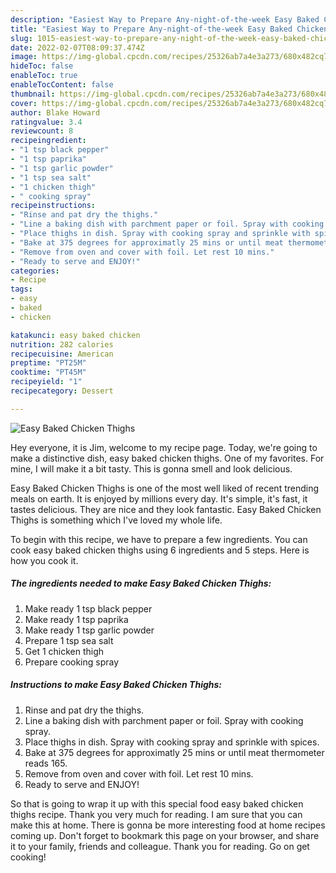 ```yaml
---
description: "Easiest Way to Prepare Any-night-of-the-week Easy Baked Chicken Thighs"
title: "Easiest Way to Prepare Any-night-of-the-week Easy Baked Chicken Thighs"
slug: 1015-easiest-way-to-prepare-any-night-of-the-week-easy-baked-chicken-thighs
date: 2022-02-07T08:09:37.474Z
image: https://img-global.cpcdn.com/recipes/25326ab7a4e3a273/680x482cq70/easy-baked-chicken-thighs-recipe-main-photo.jpg
hideToc: false
enableToc: true
enableTocContent: false
thumbnail: https://img-global.cpcdn.com/recipes/25326ab7a4e3a273/680x482cq70/easy-baked-chicken-thighs-recipe-main-photo.jpg
cover: https://img-global.cpcdn.com/recipes/25326ab7a4e3a273/680x482cq70/easy-baked-chicken-thighs-recipe-main-photo.jpg
author: Blake Howard
ratingvalue: 3.4
reviewcount: 8
recipeingredient:
- "1 tsp black pepper"
- "1 tsp paprika"
- "1 tsp garlic powder"
- "1 tsp sea salt"
- "1 chicken thigh"
- " cooking spray"
recipeinstructions:
- "Rinse and pat dry the thighs."
- "Line a baking dish with parchment paper or foil. Spray with cooking spray."
- "Place thighs in dish. Spray with cooking spray and sprinkle with spices."
- "Bake at 375 degrees for approximatly 25 mins or until meat thermometer reads 165."
- "Remove from oven and cover with foil. Let rest 10 mins."
- "Ready to serve and ENJOY!"
categories:
- Recipe
tags:
- easy
- baked
- chicken

katakunci: easy baked chicken 
nutrition: 282 calories
recipecuisine: American
preptime: "PT25M"
cooktime: "PT45M"
recipeyield: "1"
recipecategory: Dessert

---
```



![Easy Baked Chicken Thighs](https://img-global.cpcdn.com/recipes/25326ab7a4e3a273/680x482cq70/easy-baked-chicken-thighs-recipe-main-photo.jpg)

Hey everyone, it is Jim, welcome to my recipe page. Today, we're going to make a distinctive dish, easy baked chicken thighs. One of my favorites. For mine, I will make it a bit tasty. This is gonna smell and look delicious.

Easy Baked Chicken Thighs is one of the most well liked of recent trending meals on earth. It is enjoyed by millions every day. It's simple, it's fast, it tastes delicious. They are nice and they look fantastic. Easy Baked Chicken Thighs is something which I've loved my whole life.




To begin with this recipe, we have to prepare a few ingredients. You can cook easy baked chicken thighs using 6 ingredients and 5 steps. Here is how you cook it.

<!--inarticleads1-->

##### The ingredients needed to make Easy Baked Chicken Thighs:

1. Make ready 1 tsp black pepper
1. Make ready 1 tsp paprika
1. Make ready 1 tsp garlic powder
1. Prepare 1 tsp sea salt
1. Get 1 chicken thigh
1. Prepare  cooking spray




<!--inarticleads2-->

##### Instructions to make Easy Baked Chicken Thighs:

1. Rinse and pat dry the thighs.
1. Line a baking dish with parchment paper or foil. Spray with cooking spray.
1. Place thighs in dish. Spray with cooking spray and sprinkle with spices.
1. Bake at 375 degrees for approximatly 25 mins or until meat thermometer reads 165.
1. Remove from oven and cover with foil. Let rest 10 mins.
1. Ready to serve and ENJOY!



So that is going to wrap it up with this special food easy baked chicken thighs recipe. Thank you very much for reading. I am sure that you can make this at home. There is gonna be more interesting food at home recipes coming up. Don't forget to bookmark this page on your browser, and share it to your family, friends and colleague. Thank you for reading. Go on get cooking!
